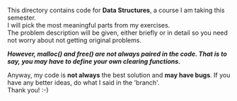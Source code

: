This directory contains code for **Data Structures**, a course I am taking this semester.  
I will pick the most meaningful parts from my exercises.  
The problem description will be given, either briefly or in detail so you need not worry about not getting original problems.  

***However, malloc() and free() are not always paired in the code. That is to say, you may have to define your own clearing functions.***   

Anyway, my code is **not always** the best solution and **may have bugs**. If you have any better ideas, do what I said in the 'branch'.  
Thank you! :-)
